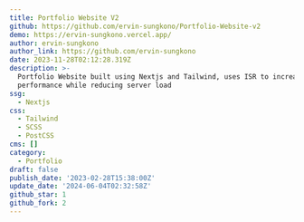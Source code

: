 ```yaml
---
title: Portfolio Website V2
github: https://github.com/ervin-sungkono/Portfolio-Website-v2
demo: https://ervin-sungkono.vercel.app/
author: ervin-sungkono
author_link: https://github.com/ervin-sungkono
date: 2023-11-28T02:12:28.319Z
description: >-
  Portfolio Website built using Nextjs and Tailwind, uses ISR to increase web
  performance while reducing server load
ssg:
  - Nextjs
css:
  - Tailwind
  - SCSS
  - PostCSS
cms: []
category:
  - Portfolio
draft: false
publish_date: '2023-02-28T15:38:00Z'
update_date: '2024-06-04T02:32:58Z'
github_star: 1
github_fork: 2
---
```

